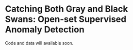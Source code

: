 # Catching Both Gray and Black Swans: Open-set Supervised Anomaly Detection
Code and data will available soon.
